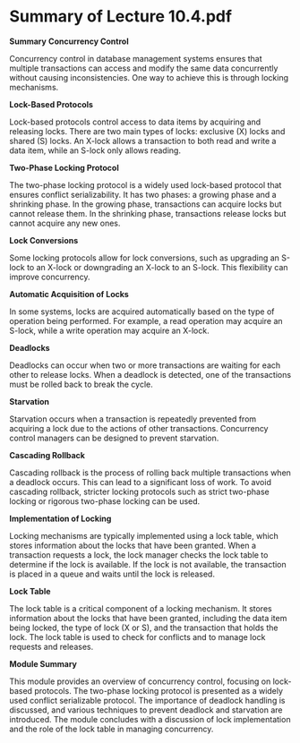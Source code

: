#  Summary of Lecture 10.4.pdf 
**Summary**
**Concurrency Control**

Concurrency control in database management systems ensures that multiple transactions can access and modify the same data concurrently without causing inconsistencies. One way to achieve this is through locking mechanisms.

**Lock-Based Protocols**

Lock-based protocols control access to data items by acquiring and releasing locks. There are two main types of locks: exclusive (X) locks and shared (S) locks. An X-lock allows a transaction to both read and write a data item, while an S-lock only allows reading.

**Two-Phase Locking Protocol**

The two-phase locking protocol is a widely used lock-based protocol that ensures conflict serializability. It has two phases: a growing phase and a shrinking phase. In the growing phase, transactions can acquire locks but cannot release them. In the shrinking phase, transactions release locks but cannot acquire any new ones.

**Lock Conversions**

Some locking protocols allow for lock conversions, such as upgrading an S-lock to an X-lock or downgrading an X-lock to an S-lock. This flexibility can improve concurrency.

**Automatic Acquisition of Locks**

In some systems, locks are acquired automatically based on the type of operation being performed. For example, a read operation may acquire an S-lock, while a write operation may acquire an X-lock.

**Deadlocks**

Deadlocks can occur when two or more transactions are waiting for each other to release locks. When a deadlock is detected, one of the transactions must be rolled back to break the cycle.

**Starvation**

Starvation occurs when a transaction is repeatedly prevented from acquiring a lock due to the actions of other transactions. Concurrency control managers can be designed to prevent starvation.

**Cascading Rollback**

Cascading rollback is the process of rolling back multiple transactions when a deadlock occurs. This can lead to a significant loss of work. To avoid cascading rollback, stricter locking protocols such as strict two-phase locking or rigorous two-phase locking can be used.

**Implementation of Locking**

Locking mechanisms are typically implemented using a lock table, which stores information about the locks that have been granted. When a transaction requests a lock, the lock manager checks the lock table to determine if the lock is available. If the lock is not available, the transaction is placed in a queue and waits until the lock is released.

**Lock Table**

The lock table is a critical component of a locking mechanism. It stores information about the locks that have been granted, including the data item being locked, the type of lock (X or S), and the transaction that holds the lock. The lock table is used to check for conflicts and to manage lock requests and releases.

**Module Summary**

This module provides an overview of concurrency control, focusing on lock-based protocols. The two-phase locking protocol is presented as a widely used conflict serializable protocol. The importance of deadlock handling is discussed, and various techniques to prevent deadlock and starvation are introduced. The module concludes with a discussion of lock implementation and the role of the lock table in managing concurrency.
